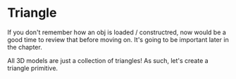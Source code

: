 # Triangle

If you don't remember how an obj is loaded / constructred, now would be a good time to review that before moving on. It's going to be important later in the chapter.

All 3D models are just a collection of triangles! As such, let's create a triangle primitive.